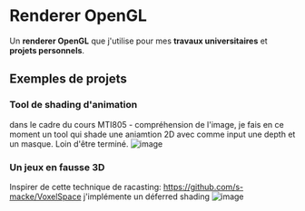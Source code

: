 # Renderer OpenGL

Un **renderer OpenGL** que j'utilise pour mes **travaux universitaires** et **projets personnels**.  

## Exemples de projets

### Tool de shading d'animation
dans le cadre du cours MTI805 - compréhension de l'image, je fais en ce moment un tool qui shade une aniamtion 2D avec comme input une depth et un masque. Loin d'être terminé.
![image](https://github.com/user-attachments/assets/d3be4949-a555-4ecf-ba6b-ab481efe1814)

### Un jeux en fausse 3D
Inspirer de cette technique de racasting: https://github.com/s-macke/VoxelSpace
j'implémente un déferred shading
![image](https://github.com/user-attachments/assets/89cf857a-05af-45a1-bb9b-a32e0c94337e)

